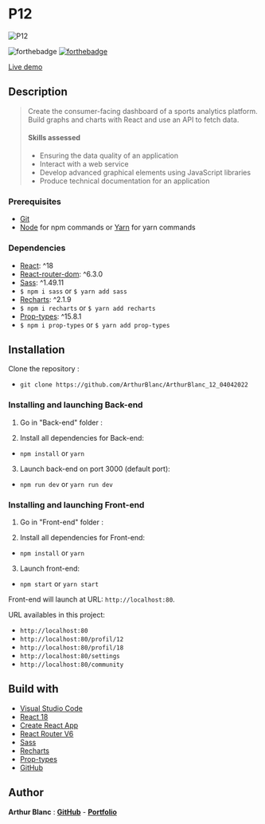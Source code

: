 # P12
![P12](/Front-end/src/assets/logo.svg)

![forthebadge](https://forthebadge.com/images/badges/uses-js.svg)
[![forthebadge](https://forthebadge.com/images/badges/uses-git.svg)](https://github.com/ArthurBlanc)

[Live demo](https://arthurblanc.github.io/SportSee/)

## Description

> Create the consumer-facing dashboard of a sports analytics platform.
> Build graphs and charts with React and use an API to fetch data.
> #### Skills assessed
>
> -   Ensuring the data quality of an application
> -   Interact with a web service
> -   Develop advanced graphical elements using JavaScript libraries
> -   Produce technical documentation for an application
>
### Prerequisites

- [Git](https://git-scm.com)
- [Node](https://nodejs.org/en/) for npm commands or [Yarn](https://yarnpkg.com/) for yarn commands

### Dependencies

- [React](https://reactjs.org): ^18
- [React-router-dom](https://reactrouter.com/): ^6.3.0
- [Sass](https://sass-lang.com/): ^1.49.11
- `$ npm i sass` or `$ yarn add sass`
- [Recharts](https://recharts.org/): ^2.1.9
- `$ npm i recharts` or `$ yarn add recharts`
- [Prop-types](https://www.npmjs.com/package/prop-types): ^15.8.1
- `$ npm i prop-types` or `$ yarn add prop-types`

## Installation

Clone the repository :
- `git clone https://github.com/ArthurBlanc/ArthurBlanc_12_04042022`

### Installing and launching Back-end

1. Go in "Back-end" folder :

2. Install all dependencies for Back-end:
- `npm install` or `yarn`

3. Launch back-end on port 3000 (default port):
- `npm run dev` or `yarn run dev`

### Installing and launching Front-end

1. Go in "Front-end" folder :

2. Install all dependencies for Front-end:
- `npm install` or `yarn`

3. Launch front-end:
- `npm start` or `yarn start`

Front-end will launch at URL:
`http://localhost:80`.

URL availables in this project:
- `http://localhost:80`
- `http://localhost:80/profil/12`
- `http://localhost:80/profil/18`
- `http://localhost:80/settings`
- `http://localhost:80/community`

## Build with

-   [Visual Studio Code](https://code.visualstudio.com/)
-   [React 18](https://fr.reactjs.org/)
-   [Create React App](https://create-react-app.dev/)
-   [React Router V6](https://reactrouter.com/)
-   [Sass](https://sass-lang.com/)
-   [Recharts](https://recharts.org/)
-   [Prop-types](https://www.npmjs.com/package/prop-types)
-   [GitHub](https://github.com/)

## Author

**Arthur Blanc** : [**GitHub**](https://github.com/ArthurBlanc/) - [**Portfolio**](https://abcoding.fr/)